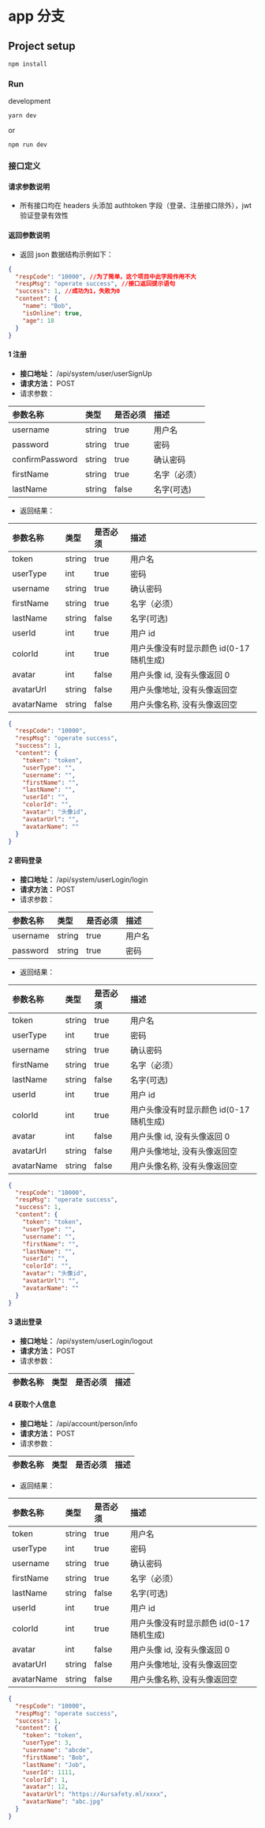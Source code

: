 # app 分支

## Project setup

```
npm install
```

### Run

development

```
yarn dev
```

or

```
npm run dev
```

### 接口定义

#### 请求参数说明

- 所有接口均在 headers 头添加 authtoken 字段（登录、注册接口除外），jwt 验证登录有效性

#### 返回参数说明

- 返回 json 数据结构示例如下：

```json
{
  "respCode": "10000", //为了简单，这个项目中此字段作用不大
  "respMsg": "operate success", //接口返回提示语句
  "success": 1, //成功为1，失败为0
  "content": {
    "name": "Bob",
    "isOnline": true,
    "age": 18
  }
}
```

#### 1 注册

- **接口地址：** /api/system/user/userSignUp
- **请求方法：** POST
- 请求参数：

| 参数名称        | 类型   | 是否必须 | 描述         |
| :-------------- | :----- | :------- | :----------- |
| username        | string | true     | 用户名       |
| password        | string | true     | 密码         |
| confirmPassword | string | true     | 确认密码     |
| firstName       | string | true     | 名字（必须） |
| lastName        | string | false    | 名字(可选)   |

- 返回结果：

| 参数名称   | 类型   | 是否必须 | 描述                                     |
| :--------- | :----- | :------- | :--------------------------------------- |
| token      | string | true     | 用户名                                   |
| userType   | int    | true     | 密码                                     |
| username   | string | true     | 确认密码                                 |
| firstName  | string | true     | 名字（必须）                             |
| lastName   | string | false    | 名字(可选)                               |
| userId     | int    | true     | 用户 id                                  |
| colorId    | int    | true     | 用户头像没有时显示颜色 id(0-17 随机生成) |
| avatar     | int    | false    | 用户头像 id, 没有头像返回 0              |
| avatarUrl  | string | false    | 用户头像地址, 没有头像返回空             |
| avatarName | string | false    | 用户头像名称, 没有头像返回空             |

```json
{
  "respCode": "10000",
  "respMsg": "operate success",
  "success": 1,
  "content": {
    "token": "token",
    "userType": "",
    "username": "",
    "firstName": "",
    "lastName": "",
    "userId": "",
    "colorId": "",
    "avatar": "头像id",
    "avatarUrl": "",
    "avatarName": ""
  }
}
```

#### 2 密码登录

- **接口地址：** /api/system/userLogin/login
- **请求方法：** POST
- 请求参数：

| 参数名称 | 类型   | 是否必须 | 描述   |
| :------- | :----- | :------- | :----- |
| username | string | true     | 用户名 |
| password | string | true     | 密码   |

- 返回结果：

| 参数名称   | 类型   | 是否必须 | 描述                                     |
| :--------- | :----- | :------- | :--------------------------------------- |
| token      | string | true     | 用户名                                   |
| userType   | int    | true     | 密码                                     |
| username   | string | true     | 确认密码                                 |
| firstName  | string | true     | 名字（必须）                             |
| lastName   | string | false    | 名字(可选)                               |
| userId     | int    | true     | 用户 id                                  |
| colorId    | int    | true     | 用户头像没有时显示颜色 id(0-17 随机生成) |
| avatar     | int    | false    | 用户头像 id, 没有头像返回 0              |
| avatarUrl  | string | false    | 用户头像地址, 没有头像返回空             |
| avatarName | string | false    | 用户头像名称, 没有头像返回空             |

```json
{
  "respCode": "10000",
  "respMsg": "operate success",
  "success": 1,
  "content": {
    "token": "token",
    "userType": "",
    "username": "",
    "firstName": "",
    "lastName": "",
    "userId": "",
    "colorId": "",
    "avatar": "头像id",
    "avatarUrl": "",
    "avatarName": ""
  }
}
```

#### 3 退出登录

- **接口地址：** /api/system/userLogin/logout
- **请求方法：** POST
- 请求参数：

| 参数名称 | 类型 | 是否必须 | 描述 |
| :------- | :--- | :------- | :--- |


#### 4 获取个人信息

- **接口地址：** /api/account/person/info
- **请求方法：** POST
- 请求参数：

| 参数名称 | 类型 | 是否必须 | 描述 |
| :------- | :--- | :------- | :--- |


- 返回结果：

| 参数名称   | 类型   | 是否必须 | 描述                                     |
| :--------- | :----- | :------- | :--------------------------------------- |
| token      | string | true     | 用户名                                   |
| userType   | int    | true     | 密码                                     |
| username   | string | true     | 确认密码                                 |
| firstName  | string | true     | 名字（必须）                             |
| lastName   | string | false    | 名字(可选)                               |
| userId     | int    | true     | 用户 id                                  |
| colorId    | int    | true     | 用户头像没有时显示颜色 id(0-17 随机生成) |
| avatar     | int    | false    | 用户头像 id, 没有头像返回 0              |
| avatarUrl  | string | false    | 用户头像地址, 没有头像返回空             |
| avatarName | string | false    | 用户头像名称, 没有头像返回空             |

```json
{
  "respCode": "10000",
  "respMsg": "operate success",
  "success": 1,
  "content": {
    "token": "token",
    "userType": 3,
    "username": "abcde",
    "firstName": "Bob",
    "lastName": "Job",
    "userId": 1111,
    "colorId": 1,
    "avatar": 12,
    "avatarUrl": "https://4ursafety.ml/xxxx",
    "avatarName": "abc.jpg"
  }
}
```
